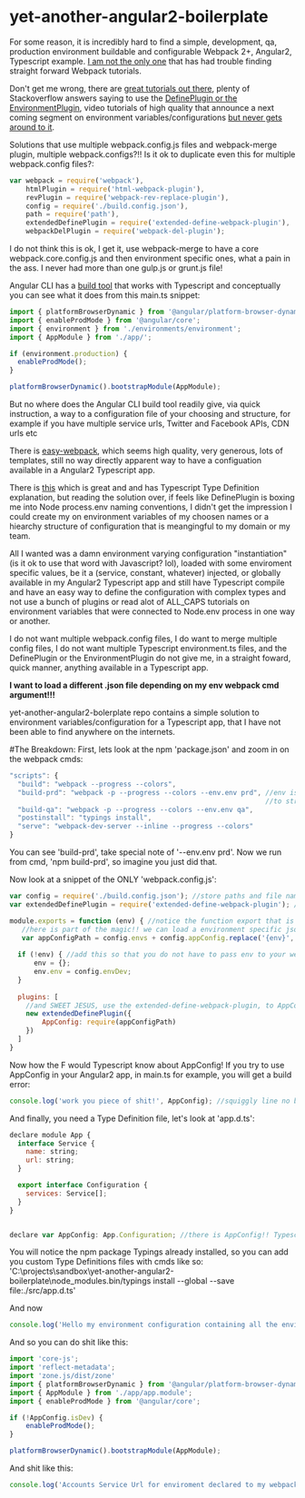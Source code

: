 # yet-another-angular2-boilerplate

For some reason, it is incredibly hard to find a simple, development, qa, production environment 
buildable and configurable Webpack 2+, Angular2, Typescript example. [I am not the only one](https://medium.com/@dtothefp/why-can-t-anyone-write-a-simple-webpack-tutorial-d0b075db35ed#.po4yoflbn) that has had trouble finding straight forward
Webpack tutorials.

Don't get me wrong, there are [great tutorials out there](https://medium.com/@dabit3/beginner-s-guide-to-webpack-b1f1a3638460#.9rs8sw5j9), 
plenty of Stackoverflow answers saying to use the [DefinePlugin or the EnvironmentPlugin](http://stackoverflow.com/questions/30030031/passing-environment-dependent-variables-in-webpack), video tutorials of high quality 
that announce a next coming segment on environment variables/configurations [but never gets around to it](https://youtu.be/lPhZW8ZyUA4?t=484).

Solutions that use multiple webpack.config.js files and webpack-merge plugin, multiple webpack.configs?!! Is it ok to duplicate even this for multiple webpack.config files?:

```javascript
var webpack = require('webpack'),
    htmlPlugin = require('html-webpack-plugin'),
    revPlugin = require('webpack-rev-replace-plugin'),
    config = require('./build.config.json'),
    path = require('path'),
    extendedDefinePlugin = require('extended-define-webpack-plugin'),
    webpackDelPlugin = require('webpack-del-plugin');
```    
I do not think this is ok, I get it, use webpack-merge to have a core webpack.core.config.js and then environment specific ones, what a pain in the ass. I never had more than one gulp.js or grunt.js file!

Angular CLI has a [build tool](https://github.com/angular/angular-cli/wiki/build) that works with Typescript and conceptually you can see what it does from this main.ts snippet:
```javascript
import { platformBrowserDynamic } from '@angular/platform-browser-dynamic';
import { enableProdMode } from '@angular/core';
import { environment } from './environments/environment';
import { AppModule } from './app/';

if (environment.production) {
  enableProdMode();
}

platformBrowserDynamic().bootstrapModule(AppModule);
```
But no where does the Angular CLI build tool readily give, via quick instruction, a way to a configuration file of your choosing and structure, for example if you have multiple service urls, Twitter and Facebook APIs, CDN urls etc

There is [easy-webpack](https://github.com/easy-webpack/core), which seems high quality, very generous, lots of templates, still no way directly apparent way to have a configuation available in a Angular2 Typescript app.

There is [this](https://github.com/AngularClass/angular2-webpack-starter/wiki/How-to-pass-environment-variables%3F) which is great and and has Typescript Type Definition explanation, but reading the solution over, if feels like DefinePlugin is boxing me into Node process.env naming conventions, I didn't get the impression I could create my on environment variables of my choosen names or a hiearchy structure of configuration that is meangingful to my domain or my team.

All I wanted was a damn environment varying configuration "instantiation" (is it ok to use that word with Javascript? lol), loaded with some enviroment specific values, be it a (service, constant, whatever) injected, or globally available in my Angular2 Typescript app and still have Typescript compile and have an easy way to define the configuration with complex types and not use a bunch of plugins or read alot of ALL_CAPS tutorials on environment variables that were connected to Node.env process in one way or another.

I do not want multiple webpack.config files, I do want to merge multiple config files, I do not want multiple Typescript environment.ts files, and the DefinePlugin or the EnvironmentPlugin do not give me, in a straight foward, quick manner, anything available in a Typescript app.

**I want to load a different .json file depending on my env webpack cmd argument!!!**

yet-another-angular2-bolerplate repo contains a simple solution to environment variables/configuration for a Typescript app, that I have not been able to find anywhere on the internets.

#The Breakdown:
First, lets look at the npm 'package.json' and zoom in on the webpack cmds:

```javascript
"scripts": {
  "build": "webpack --progress --colors",
  "build-prd": "webpack -p --progress --colors --env.env prd", //env is a Webpack 2+ thing, I am setting env.env property 
                                                               //to string prd --env.foo bar would set foo = string bar
  "build-qa": "webpack -p --progress --colors --env.env qa",
  "postinstall": "typings install",
  "serve": "webpack-dev-server --inline --progress --colors"
}
```
  
You can see 'build-prd', take special note of '--env.env prd'. Now we run from cmd, 'npm build-prd', so imagine you just did that. 

Now look at a snippet of the ONLY 'webpack.config.js':
  
```javascript
var config = require('./build.config.json'); //store paths and file names here instead of hardcoded in webpack.config.js
var extendedDefinePlugin = require('extended-define-webpack-plugin'); //why are people uppercasing their Webpack plugins these days I no idea, damn millenials

module.exports = function (env) { //notice the function export that is how we can read the cmd line argument env
   //here is part of the magic!! we can load a environment specific json file!!!
   var appConfigPath = config.envs + config.appConfig.replace('{env}', env.env);
   
  if (!env) { //add this so that you do not have to pass env to your webpack cmds
      env = {};
      env.env = config.envDev;
  }
  
  plugins: [
    //and SWEET JESUS, use the extended-define-webpack-plugin, to AppConfig global var to the json file at appConfigPath
    new extendedDefinePlugin({
        AppConfig: require(appConfigPath)
    })
  ]
}
```

Now how the F would Typescript know about AppConfig! If you try to use AppConfig in your Angular2 app, in main.ts for example, you will get a build error:

```javascript
console.log('work you piece of shit!', AppConfig); //squiggly line no build for you!!
```

And finally, you need a Type Definition file, let's look at 'app.d.ts':

```javascript
declare module App {
  interface Service {
    name: string;
    url: string;
  }

  export interface Configuration {
    services: Service[];
  }
}


declare var AppConfig: App.Configuration; //there is AppConfig!! Typescript is happy
```
You will notice the npm package Typings already installed, so you can add you custom Type Definitions files with cmds like so:
'C:\projects\sandbox\yet-another-angular2-boilerplate\node_modules\.bin/typings install --global --save file:./src/app.d.ts'

And now
```javascript
console.log('Hello my environment configuration containing all the environment stuff I want', AppConfig); //no squiggly line, I build for you!
```

And so you can do shit like this:

```javascript
import 'core-js';
import 'reflect-metadata';
import 'zone.js/dist/zone'
import { platformBrowserDynamic } from '@angular/platform-browser-dynamic';
import { AppModule } from './app/app.module';
import { enableProdMode } from '@angular/core';

if (!AppConfig.isDev) {
    enableProdMode();
}

platformBrowserDynamic().bootstrapModule(AppModule);
```

And shit like this:
```javascript
console.log('Accounts Service Url for enviroment declared to my webpack or webpack-dev-server cmd line call!!!', AppConfig.Services.filter(function(item){return item.name === 'account'})[0].url);
```

